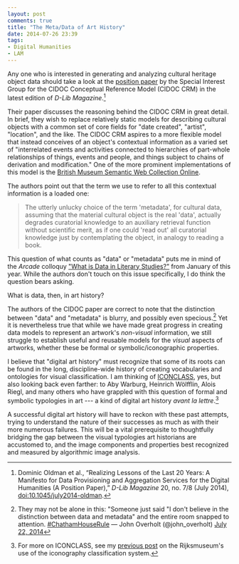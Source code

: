 ```yaml
---
layout: post
comments: true
title: "The Meta/Data of Art History"
date: 2014-07-26 23:39
tags: 
- Digital Humanities
- LAM
---
```


Any one who is interested in generating and analyzing cultural heritage object data should take a look at the [position paper][oldman] by the Special Interest Group for the CIDOC Conceptual Reference Model (CIDOC CRM) in the latest edition of *D-Lib Magazine*.[^1]

Their paper discusses the reasoning behind the CIDOC CRM in great detail.
In brief, they wish to replace relatively static models for describing cultural objects with a common set of core fields for "date created", "artist", "location", and the like.
The CIDOC CRM aspires to a more flexible model that instead conceives of an object's contextual information as a varied set of "interrelated events and activities connected to hierarchies of part-whole relationships of things, events and people, and things subject to chains of derivation and modification."
One of the more prominent implementations of this model is the [British Museum Semantic Web Collection Online][bmlod].

The authors point out that the term we use to refer to all this contextual information is a loaded one:

>The utterly unlucky choice of the term 'metadata', for cultural data, assuming that the material cultural object is the real 'data', actually degrades curatorial knowledge to an auxiliary retrieval function without scientific merit, as if one could 'read out' all curatorial knowledge just by contemplating the object, in analogy to reading a book.

This question of what counts as "data" or "metadata" puts me in mind of the *Arcade* colloquy ["What is Data in Literary Studies?"][arcade] from January of this year.
While the authors don't touch on this issue specifically, I do think the question bears asking.

What is data, then, in art history?

The authors of the CIDOC paper are correct to note that the distinction between "data" and "metadata" is blurry, and possibly even specious.[^3]
Yet it is nevertheless true that while we have made great progress in creating data models to represent an artwork's *non-visual* information, we still struggle to establish useful and reusable models for the *visual* aspects of artworks, whether these be formal or symbolic/iconographic properties.

I believe that "digital art history" must recognize that some of its roots can be found in the long, discipline-wide history of creating vocabularies and ontologies for visual classification.
I am thinking of [ICONCLASS], yes, but also looking back even farther: to Aby Warburg, Heinrich Wölfflin, Alois Riegl, and many others who have grappled with this question of formal and symbolic typologies in art --- a kind of digital art history *avant la lettre*.[^2]

A successful digital art history will have to reckon with these past attempts, trying to understand the nature of their successes as much as with their more numerous failures.
This will be a vital prerequisite to thoughtfully bridging the gap between the visual typologies art historians are accustomed to, and the image components and properties best recognized and measured by algorithmic image analysis.

[^2]: For more on ICONCLASS, see my [previous post](/2013/09/18/iconclass-and-charting-the-rijksmuseum.html) on the Rijksmuseum's use of the iconography classification system.

[ICONCLASS]: http://iconclass.org/

[oldman]: http://www.dlib.org/dlib/july14/oldman/07oldman.html

[^1]: Dominic Oldman et al., “Realizing Lessons of the Last 20 Years: A Manifesto for Data Provisioning and Aggregation Services for the Digital Humanities (A Position Paper),” *D-Lib Magazine* 20, no. 7/8 (July 2014), [doi:10.1045/july2014-oldman](http://dx.doi.org/doi:10.1045/july2014-oldman).

[bmlod]: http://collection.britishmuseum.org/

[arcade]: http://arcade.stanford.edu/content/what-data-literary-studies-1

[^3]: They may not be alone in this: "Someone just said &quot;I don&#39;t believe in the distinction between data and metadata&quot; and the entire room snapped to attention. <a href="https://twitter.com/hashtag/ChathamHouseRule?src=hash">#ChathamHouseRule</a> &mdash; John Overholt (@john_overholt) <a href="https://twitter.com/john_overholt/statuses/491574522110545920">July 22, 2014</a>
